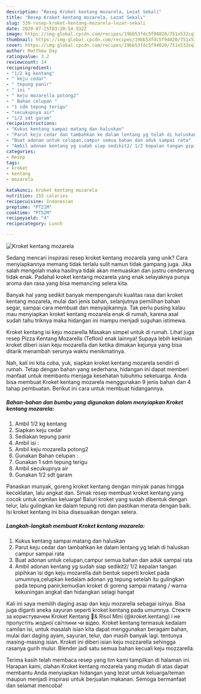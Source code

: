 ```yaml
---
description: "Resep Kroket kentang mozarela, Lezat Sekali"
title: "Resep Kroket kentang mozarela, Lezat Sekali"
slug: 339-resep-kroket-kentang-mozarela-lezat-sekali
date: 2020-07-25T03:20:54.932Z
image: https://img-global.cpcdn.com/recipes/19bb53fdc5f94020/751x532cq70/kroket-kentang-mozarela-foto-resep-utama.jpg
thumbnail: https://img-global.cpcdn.com/recipes/19bb53fdc5f94020/751x532cq70/kroket-kentang-mozarela-foto-resep-utama.jpg
cover: https://img-global.cpcdn.com/recipes/19bb53fdc5f94020/751x532cq70/kroket-kentang-mozarela-foto-resep-utama.jpg
author: Matthew Day
ratingvalue: 3.2
reviewcount: 14
recipeingredient:
- "1/2 kg kentang"
- " keju cedar"
- " tepung panir"
- " isi "
- " keju mozarella potong2"
- " Bahan celupan "
- "1 sdm tepung terigu"
- "secukupnya air"
- "1/2 sdt garam"
recipeinstructions:
- "Kukus kentang sampai matang dan haluskan"
- "Parut keju cedar dan tambahkan ke dalam lentang yg telah di haluskan campur sampai rata"
- "Buat adonan untuk celupan,campur semua bahan dan aduk sampai rata"
- "Ambil adonan kentang yg sudah siap sedikit2/ 1/2 kepalan tangan pipihkan isi dgn keju mozarella dah bentuk seperti kroket pada umumnya,celupkan kedalam adonan yg tepung setelah itu gulingkan pada tepung panir,kemudian kroket di goreng sampai matang / warna kekuningan angkat dan hidangkan selagi hangat"
categories:
- Resep
tags:
- kroket
- kentang
- mozarela

katakunci: kroket kentang mozarela 
nutrition: 255 calories
recipecuisine: Indonesian
preptime: "PT21M"
cooktime: "PT52M"
recipeyield: "4"
recipecategory: Lunch

---
```



![Kroket kentang mozarela](https://img-global.cpcdn.com/recipes/19bb53fdc5f94020/751x532cq70/kroket-kentang-mozarela-foto-resep-utama.jpg)

Sedang mencari inspirasi resep kroket kentang mozarela yang unik? Cara menyiapkannya memang tidak terlalu sulit namun tidak gampang juga. Jika salah mengolah maka hasilnya tidak akan memuaskan dan justru cenderung tidak enak. Padahal kroket kentang mozarela yang enak selayaknya punya aroma dan rasa yang bisa memancing selera kita.

Banyak hal yang sedikit banyak mempengaruhi kualitas rasa dari kroket kentang mozarela, mulai dari jenis bahan, selanjutnya pemilihan bahan segar, sampai cara membuat dan menyajikannya. Tak perlu pusing kalau mau menyiapkan kroket kentang mozarela enak di rumah, karena asal sudah tahu triknya maka hidangan ini mampu menjadi suguhan istimewa.

Kroket kentang isi keju mozarella Masakan simpel untuk di rumah. Lihat juga resep Pizza Kentang Mozarella (Teflon) enak lainnya! Supaya lebih kekinian kroket diberi isian keju mozarella dan ketika dimakan kejunya yang bisa ditarik menambah serunya waktu menikmatinya.


Nah, kali ini kita coba, yuk, siapkan kroket kentang mozarela sendiri di rumah. Tetap dengan bahan yang sederhana, hidangan ini dapat memberi manfaat untuk membantu menjaga kesehatan tubuhmu sekeluarga. Anda bisa membuat Kroket kentang mozarela menggunakan 9 jenis bahan dan 4 tahap pembuatan. Berikut ini cara untuk membuat hidangannya.

<!--inarticleads1-->

##### Bahan-bahan dan bumbu yang digunakan dalam menyiapkan Kroket kentang mozarela:

1. Ambil 1/2 kg kentang
1. Siapkan  keju cedar
1. Sediakan  tepung panir
1. Ambil  isi :
1. Ambil  keju mozarella potong2
1. Gunakan  Bahan celupan :
1. Gunakan 1 sdm tepung terigu
1. Ambil secukupnya air
1. Gunakan 1/2 sdt garam


Panaskan munyak, goreng kroket kentang dengan minyak panas hingga kecoklatan, lalu angkat dan. Simak resep membuat kroket kentang yang cocok untuk camilan keluarga! Baluri kroket yang sudah dibentuk dengan telur, lalu gulingkan ke dalam tepung roti dan pastikan merata dengan baik. Isi kroket kentang ini bisa disesuaikan dengan selera. 

<!--inarticleads2-->

##### Langkah-langkah membuat Kroket kentang mozarela:

1. Kukus kentang sampai matang dan haluskan
1. Parut keju cedar dan tambahkan ke dalam lentang yg telah di haluskan campur sampai rata
1. Buat adonan untuk celupan,campur semua bahan dan aduk sampai rata
1. Ambil adonan kentang yg sudah siap sedikit2/ 1/2 kepalan tangan pipihkan isi dgn keju mozarella dah bentuk seperti kroket pada umumnya,celupkan kedalam adonan yg tepung setelah itu gulingkan pada tepung panir,kemudian kroket di goreng sampai matang / warna kekuningan angkat dan hidangkan selagi hangat


Kali ini saya memilih daging asap dan keju mozarella sebagai isinya. Bisa juga diganti aneka sayuran seperti kroket kentang pada umumnya. Стежте за користувачем Kroket Kentang 🍡&amp; Risol Mini (@kroket.kentang) і не пропустіть жодної світлини чи відео. Kroket kentang termasuk kedalam camilan isi, untuk masalah isian kita dapat menggunakan beragam bahan, mulai dari daging ayam, sayuran, telur, dan masih banyak lagi. tentunya masing-masing isian. Kroket ini diberi isian keju mozzarella sehingga rasanya gurih mulur. Blender jadi satu semua bahan kecuali keju mozzarella. 

Terima kasih telah membaca resep yang tim kami tampilkan di halaman ini. Harapan kami, olahan Kroket kentang mozarela yang mudah di atas dapat membantu Anda menyiapkan hidangan yang lezat untuk keluarga/teman maupun menjadi inspirasi untuk berjualan makanan. Semoga bermanfaat dan selamat mencoba!
